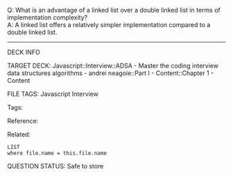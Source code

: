 Q: What is an advantage of a linked list over a double linked list in terms of implementation complexity?  
A: A linked list offers a relatively simpler implementation compared to a double linked list.
<!--ID: 1690376047774-->

---

DECK INFO

TARGET DECK: Javascript::Interview::ADSA - Master the coding interview data structures algorithms - andrei neagoie::Part I - Content::Chapter 1 - Content

FILE TAGS: Javascript Interview

Tags:

Reference:

Related:

```dataview
LIST
where file.name = this.file.name
```

QUESTION STATUS: Safe to store